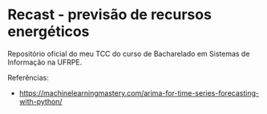 # Recast - previsão de recursos energéticos

Repositório oficial do meu TCC do curso de Bacharelado em Sistemas de Informação na UFRPE.

Referências:
* https://machinelearningmastery.com/arima-for-time-series-forecasting-with-python/
